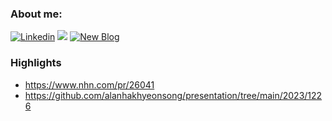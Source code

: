 ### About me:
[![Linkedin](https://img.shields.io/badge/Linkedin-000000?style=flat-square&logo=Linkedin&logoColor=white)](https://www.linkedin.com/in/hakhyeon-song-ramos)
<a href="https://velog.io/@songs4805"><img src="https://img.shields.io/badge/Old%20Blog-11B48A?style=flat-square&logo=Vimeo&logoColor=white&link=https://velog.io/@songs4805"/></a>
[![New Blog](https://img.shields.io/badge/New%20Blog-000000?style=flat-square&logo=Tistory&logoColor=white)](https://ramos-log.tistory.com/)


### Highlights
- https://www.nhn.com/pr/26041
- https://github.com/alanhakhyeonsong/presentation/tree/main/2023/1226
